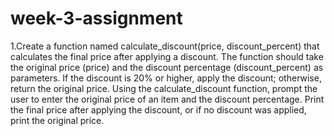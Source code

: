# week-3-assignment
1.Create a function named calculate_discount(price, discount_percent) that calculates the final price after applying a discount. 
The function should take the original price (price) and the discount percentage (discount_percent) as parameters. If the discount 
is 20% or higher, apply the discount; otherwise, return the original price.
Using the calculate_discount function, prompt the user to enter the original price of an item and the discount percentage. 
Print the final price after applying the discount, or if no discount was applied, print the original price.
